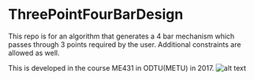 # ThreePointFourBarDesign
This repo is for an algorithm that generates a 4 bar mechanism which passes through 3 points required by the user. Additional constraints are allowed as well.

This is developed in the course ME431 in ODTU(METU) in 2017.
![alt text](https://www.metu.edu.tr/system/files/logo_orj/1/1.2.jpg)
